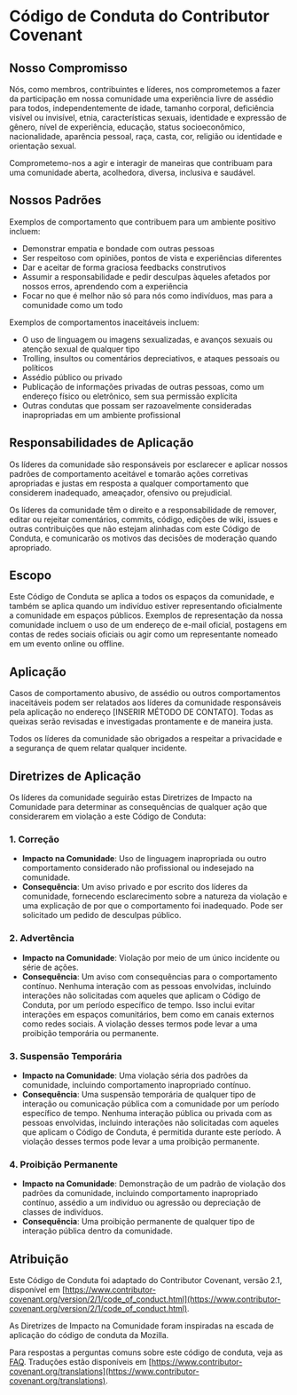 # Código de Conduta do Contributor Covenant

## Nosso Compromisso
Nós, como membros, contribuintes e líderes, nos comprometemos a fazer da participação em nossa comunidade uma experiência livre de assédio para todos, independentemente de idade, tamanho corporal, deficiência visível ou invisível, etnia, características sexuais, identidade e expressão de gênero, nível de experiência, educação, status socioeconômico, nacionalidade, aparência pessoal, raça, casta, cor, religião ou identidade e orientação sexual.

Comprometemo-nos a agir e interagir de maneiras que contribuam para uma comunidade aberta, acolhedora, diversa, inclusiva e saudável.

## Nossos Padrões
Exemplos de comportamento que contribuem para um ambiente positivo incluem:

- Demonstrar empatia e bondade com outras pessoas
- Ser respeitoso com opiniões, pontos de vista e experiências diferentes
- Dar e aceitar de forma graciosa feedbacks construtivos
- Assumir a responsabilidade e pedir desculpas àqueles afetados por nossos erros, aprendendo com a experiência
- Focar no que é melhor não só para nós como indivíduos, mas para a comunidade como um todo

Exemplos de comportamentos inaceitáveis incluem:

- O uso de linguagem ou imagens sexualizadas, e avanços sexuais ou atenção sexual de qualquer tipo
- Trolling, insultos ou comentários depreciativos, e ataques pessoais ou políticos
- Assédio público ou privado
- Publicação de informações privadas de outras pessoas, como um endereço físico ou eletrônico, sem sua permissão explícita
- Outras condutas que possam ser razoavelmente consideradas inapropriadas em um ambiente profissional

## Responsabilidades de Aplicação
Os líderes da comunidade são responsáveis por esclarecer e aplicar nossos padrões de comportamento aceitável e tomarão ações corretivas apropriadas e justas em resposta a qualquer comportamento que considerem inadequado, ameaçador, ofensivo ou prejudicial.

Os líderes da comunidade têm o direito e a responsabilidade de remover, editar ou rejeitar comentários, commits, código, edições de wiki, issues e outras contribuições que não estejam alinhadas com este Código de Conduta, e comunicarão os motivos das decisões de moderação quando apropriado.

## Escopo
Este Código de Conduta se aplica a todos os espaços da comunidade, e também se aplica quando um indivíduo estiver representando oficialmente a comunidade em espaços públicos. Exemplos de representação da nossa comunidade incluem o uso de um endereço de e-mail oficial, postagens em contas de redes sociais oficiais ou agir como um representante nomeado em um evento online ou offline.

## Aplicação
Casos de comportamento abusivo, de assédio ou outros comportamentos inaceitáveis podem ser relatados aos líderes da comunidade responsáveis pela aplicação no endereço [INSERIR MÉTODO DE CONTATO]. Todas as queixas serão revisadas e investigadas prontamente e de maneira justa.

Todos os líderes da comunidade são obrigados a respeitar a privacidade e a segurança de quem relatar qualquer incidente.

## Diretrizes de Aplicação
Os líderes da comunidade seguirão estas Diretrizes de Impacto na Comunidade para determinar as consequências de qualquer ação que considerarem em violação a este Código de Conduta:

### 1. Correção
- **Impacto na Comunidade**: Uso de linguagem inapropriada ou outro comportamento considerado não profissional ou indesejado na comunidade.
- **Consequência**: Um aviso privado e por escrito dos líderes da comunidade, fornecendo esclarecimento sobre a natureza da violação e uma explicação de por que o comportamento foi inadequado. Pode ser solicitado um pedido de desculpas público.

### 2. Advertência
- **Impacto na Comunidade**: Violação por meio de um único incidente ou série de ações.
- **Consequência**: Um aviso com consequências para o comportamento contínuo. Nenhuma interação com as pessoas envolvidas, incluindo interações não solicitadas com aqueles que aplicam o Código de Conduta, por um período específico de tempo. Isso inclui evitar interações em espaços comunitários, bem como em canais externos como redes sociais. A violação desses termos pode levar a uma proibição temporária ou permanente.

### 3. Suspensão Temporária
- **Impacto na Comunidade**: Uma violação séria dos padrões da comunidade, incluindo comportamento inapropriado contínuo.
- **Consequência**: Uma suspensão temporária de qualquer tipo de interação ou comunicação pública com a comunidade por um período específico de tempo. Nenhuma interação pública ou privada com as pessoas envolvidas, incluindo interações não solicitadas com aqueles que aplicam o Código de Conduta, é permitida durante este período. A violação desses termos pode levar a uma proibição permanente.

### 4. Proibição Permanente
- **Impacto na Comunidade**: Demonstração de um padrão de violação dos padrões da comunidade, incluindo comportamento inapropriado contínuo, assédio a um indivíduo ou agressão ou depreciação de classes de indivíduos.
- **Consequência**: Uma proibição permanente de qualquer tipo de interação pública dentro da comunidade.

## Atribuição
Este Código de Conduta foi adaptado do Contributor Covenant, versão 2.1, disponível em [https://www.contributor-covenant.org/version/2/1/code_of_conduct.html](https://www.contributor-covenant.org/version/2/1/code_of_conduct.html).

As Diretrizes de Impacto na Comunidade foram inspiradas na escada de aplicação do código de conduta da Mozilla.

Para respostas a perguntas comuns sobre este código de conduta, veja as [FAQ](https://www.contributor-covenant.org/faq). Traduções estão disponíveis em [https://www.contributor-covenant.org/translations](https://www.contributor-covenant.org/translations).
